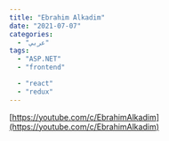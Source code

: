 ```yaml
---
title: "Ebrahim Alkadim"
date: "2021-07-07"
categories:
  - "عربي"
tags:
  - "ASP.NET"
  - "frontend"

  - "react"
  - "redux"
---
```


[https://youtube.com/c/EbrahimAlkadim](https://youtube.com/c/EbrahimAlkadim)

